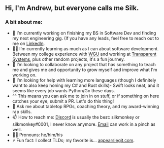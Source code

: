 ## Hi, I'm Andrew, but everyone calls me Silk. 
### A bit about me:

- 🔭 I’m currently working on finishing my BS in Software Dev and finding my next engineering gig. (If you have any leads, feel free to reach out to me on [LinkedIn](https://silkroski.com).
- :man_student: I’m currently learning as much as I can about software development. Between my college experience with [WGU](https://www.WGU.edu) and working at [Transparent Systems](https://www.transparent.us), plus other random projects, it's a fun journey.
- :beers: I’m looking to collaborate on any project that has something to teach me and gives me and opportunity to grow myself and improve what I'm working on.
- 🤔 I’m looking for help with learning more languages (though I definitely want to also keep honing my C# and Rust skills)- Swift looks neat, and it seems like every job wants Python/Go these days.
- ^^ This means you can ask me to join in on stuff, or if something on here catches your eye, submit a PR. Let's do this thing!
- 💬 Ask me about tabletop RPGs, coaching theory, and my award-winning rap skills.
- 📫 How to reach me: [Discord](https://www.discord.gg) is usually the best: silkmonkey or silkmonkey#0001, I never know anymore. [Email](mailto:andrew@appearslegit.com) can work in a pinch as well.
- :rainbow_flag: Pronouns: he/him/his
- ⚡ Fun fact: I collect TLDs; my favorite is... [appearslegit.com](https://www.appearslegit.com).
